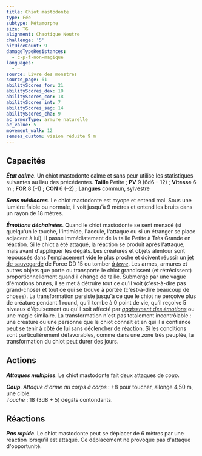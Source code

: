 ```yaml
---
title: Chiot mastodonte
type: Fée
subtype: Métamorphe
size: TG
alignment: Chaotique Neutre
challenge: '5'
hitDiceCount: 9
damageTypeResistances:
  - c-p-t-non-magique
languages:
  - —
source: Livre des monstres
source_page: 61
abilityScores_for: 21
abilityScores_dex: 10
abilityScores_con: 18
abilityScores_int: 7
abilityScores_sag: 14
abilityScores_cha: 9
ac_armorType: armure naturelle
ac_value: 5
movement_walk: 12
senses_custom: vision réduite 9 m
---
```

## Capacités
_**État calme**_. Un chiot mastodonte calme et sans peur utilise les statistiques suivantes au lieu des précédentes. **Taille** Petite ; **PV** 9 (6d6 – 12) ; **Vitesse** 6 m ; **FOR** 8 (–1) ; **CON** 6 (–2) ; **Langues** commun, sylvestre

_**Sens médiocres**_. Le chiot mastodonte est myope et entend mal. Sous une lumière faible ou normale, il voit jusqu'à 9 mètres et entend les bruits dans un rayon de 18 mètres.

_**Émotions déchaînées**_. Quand le chiot mastodonte se sent menacé (si quelqu'un le touche, l'intimide, l'accule, l'attaque ou si un étranger se place adjacent à lui), il passe immédiatement de la taille Petite à Très Grande en réaction. Si le chiot a été attaqué, la réaction se produit après l'attaque, mais avant d'appliquer les dégâts. Les créatures et objets alentour sont repoussés dans l'emplacement vide le plus proche et doivent réussir un [jet de sauvegarde](/utiliser-les-caracteristiques/#jets-de-sauvegarde) de Force DD 15 ou tomber [_à terre_](/gerer-la-sante-du-personnage/#a-terre). Les armes, armures et autres objets que porte ou transporte le chiot grandissent (et rétrécissent) proportionnellement quand il change de taille. Submergé par une vague d'émotions brutes, il se met à détruire tout ce qu'il voit (c'est-à-dire pas grand-chose) et tout ce qui se trouve à portée (c'est-à-dire beaucoup de choses). La transformation persiste jusqu'à ce que le chiot ne perçoive plus de créature pendant 1 round, qu'il tombe à 0 point de vie, qu'il reçoive 5 niveaux d'épuisement ou qu'il soit affecté par [_apaisement des émotions_](/grimoire/apaisement-des-emotions/) ou une magie similaire. La transformation n'est pas totalement incontrôlable : une créature ou une personne que le chiot connaît et en qui il a confiance peut se tenir à côté de lui sans déclencher de réaction. Si les conditions sont particulièrement défavorables, comme dans une zone très peuplée, la transformation du chiot peut durer des jours.

## Actions
_**Attaques multiples**_. Le chiot mastodonte fait deux attaques de _coup_.

_**Coup**_. _Attaque d'arme au corps à corps_ : +8 pour toucher, allonge 4,50 m, une cible.  
_Touché_ : 18 (3d8 + 5) dégâts contondants.

## Réactions
_**Pas rapide**_. Le chiot mastodonte peut se déplacer de 6 mètres par une réaction lorsqu'il est attaqué. Ce déplacement ne provoque pas d'attaque d'opportunité.

